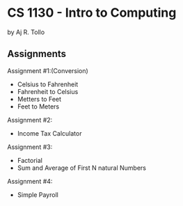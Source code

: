 # CS 1130 - Intro to Computing

by Aj R. Tollo

## Assignments

Assignment #1:(Conversion)

- Celsius to Fahrenheit
- Fahrenheit to Celsius
- Metters to Feet
- Feet to Meters

Assignment #2:

- Income Tax Calculator

Assignment #3:

- Factorial
- Sum and Average of First N natural Numbers

Assignment #4:

- Simple Payroll
